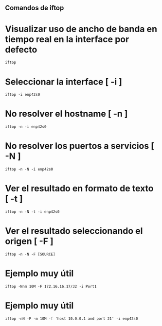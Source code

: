 ## Comandos de iftop

# Visualizar uso de ancho de banda en tiempo real en la interface por defecto

    iftop

# Seleccionar la interface [ -i ]

    iftop -i enp42s0

# No resolver el hostname [ -n ]

    iftop -n -i enp42s0

# No resolver los puertos a servicios [ -N ]

    iftop -n -N -i enp42s0

# Ver el resultado en formato de texto [ -t ]

    iftop -n -N -t -i enp42s0

# Ver el resultado seleccionando el origen [ -F ]

    iftop -n -N -F [SOURCE]

# Ejemplo muy útil

	iftop -Nnm 10M -F 172.16.16.17/32 -i Port1

# Ejemplo muy útil

	iftop -nN -P -m 10M -f 'host 10.0.0.1 and port 21' -i enp42s0
